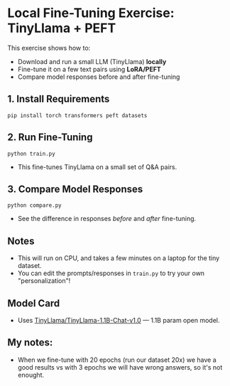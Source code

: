 # Local Fine-Tuning Exercise: TinyLlama + PEFT

This exercise shows how to:

- Download and run a small LLM (TinyLlama) **locally**
- Fine-tune it on a few text pairs using **LoRA/PEFT**
- Compare model responses before and after fine-tuning

## 1. Install Requirements

```
pip install torch transformers peft datasets
```

## 2. Run Fine-Tuning

```
python train.py
```

- This fine-tunes TinyLlama on a small set of Q&A pairs.

## 3. Compare Model Responses

```
python compare.py
```

- See the difference in responses _before_ and _after_ fine-tuning.

## Notes

- This will run on CPU, and takes a few minutes on a laptop for the tiny dataset.
- You can edit the prompts/responses in `train.py` to try your own "personalization"!

## Model Card

- Uses [TinyLlama/TinyLlama-1.1B-Chat-v1.0](https://huggingface.co/TinyLlama/TinyLlama-1.1B-Chat-v1.0) — 1.1B param open model.

## My notes:

- When we fine-tune with 20 epochs (run our dataset 20x) we have a good results vs with 3 epochs we will have wrong answers, so it's not enought.
